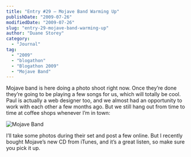 ```yaml
---
title: "Entry #29 – Mojave Band Warming Up"
publishDate: "2009-07-26"
modifiedDate: "2009-07-26"
slug: "entry-29-mojave-band-warming-up"
author: "Duane Storey"
category:
  - "Journal"
tag:
  - "2009"
  - "blogathon"
  - "Blogathon 2009"
  - "Mojave Band"
---
```


Mojave band is here doing a photo shoot right now. Once they’re done they’re going to be playing a few songs for us, which will totally be cool. Paul is actually a web designer too, and we almost had an opportunity to work with each other a few months ago. But we still hang out from time to time at coffee shops whenever I’m in town:

![Mojave Band](http://mojaveband.com/images/mojave-web02.jpg)

I’ll take some photos during their set and post a few online. But I recently bought Mojave’s new CD from iTunes, and it’s a great listen, so make sure you pick it up.
